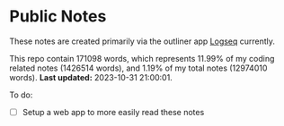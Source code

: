 # Public Notes

These notes are created primarily via the outliner app [Logseq](https://github.com/logseq/logseq) currently.

This repo contain 171098 words, which represents 11.99% of my coding related notes (1426514 words), and 1.19% of my total notes (12974010 words). **Last updated:** 2023-10-31 21:00:01. 

To do:

- [ ] Setup a web app to more easily read these notes
